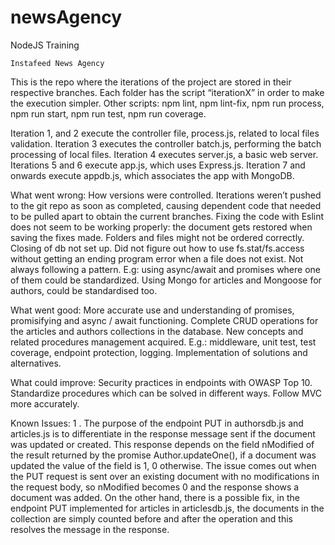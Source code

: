 ﻿# newsAgency

NodeJS Training

	Instafeed News Agency

This is the repo where the iterations of the project are stored in their respective branches. Each folder has the script “iterationX” in order to make the execution simpler. Other scripts: npm lint, npm lint-fix, npm run process, npm run start, npm run test, npm run coverage.

Iteration 1, and 2 execute the controller file, process.js, related to local files validation.
Iteration 3 executes the controller batch.js, performing the batch processing of local files.
Iteration 4 executes server.js, a basic web server.
Iterations 5 and 6 execute app.js, which uses Express.js.
Iteration 7 and onwards execute appdb.js, which associates the app with MongoDB.

What went wrong:
How versions were controlled. Iterations weren’t pushed to the git repo as soon as completed, causing dependent code that needed to be pulled apart to obtain the current branches.
Fixing the code with Eslint does not seem to be working properly: the document gets restored when saving the fixes made.
Folders and files might not be ordered correctly.
Closing of db not set up.
Did not figure out how to use fs.stat/fs.access without getting an ending program error when a file does not exist.
Not always following a pattern. E.g: using async/await and promises where one of them could be standardized.
Using Mongo for articles and Mongoose for authors, could be standardised too.

What went good:
More accurate use and understanding of promises, promisifying and async / await functioning.
Complete CRUD operations for the articles and authors collections in the database.
New concepts and related procedures management acquired. E.g.: middleware, unit test, test coverage, endpoint protection, logging.
Implementation of solutions and alternatives.

What could improve:
Security practices in endpoints with OWASP Top 10.
Standardize procedures which can be solved in different ways.
Follow MVC more accurately.

Known Issues:
	1 . The purpose of the endpoint PUT in authorsdb.js and articles.js is to differentiate in the response message sent if the document was updated or created. This response depends on the field nModified of the result returned by the promise Author.updateOne(), if a document was updated the value of the field is 1, 0 otherwise. The issue comes out when the PUT request is sent over an existing document with no modifications in the request body, so nModified becomes 0 and the response shows a document was added. On the other hand, there is a possible fix, in the endpoint PUT implemented for articles in articlesdb.js, the documents in the collection are simply counted before and after the operation and this resolves the message in the response.
